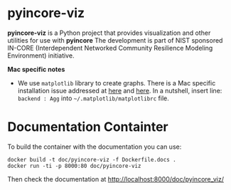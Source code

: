 # pyincore-viz

**pyincore-viz** is a Python project that provides visualization and other utilities for use with **pyincore**
The development is part of NIST sponsored IN-CORE (Interdependent Networked Community Resilience Modeling
Environment) initiative. 

**Mac specific notes**
    
- We use `matplotlib` library to create graphs. There is a Mac specific installation issue addressed at [here](https://stackoverflow.com/questions/4130355/python-matplotlib-framework-under-macosx) and 
[here](https://stackoverflow.com/questions/21784641/installation-issue-with-matplotlib-python). In a nutshell, 
insert line: `backend : Agg` into `~/.matplotlib/matplotlibrc` file.


# Documentation Containter

To build the container with the documentation you can use:

```
docker build -t doc/pyincore-viz -f Dockerfile.docs .
docker run -ti -p 8000:80 doc/pyincore-viz
```

Then check the documentation at [http://localhost:8000/doc/pyincore_viz/](http://localhost:8000/doc/pyincore_viz/)
